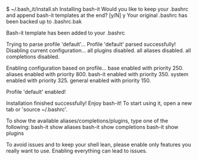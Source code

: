 $ ~/.bash_it/install.sh
Installing bash-it
Would you like to keep your .bashrc and append bash-it templates at the end? [y/N] y
Your original .bashrc has been backed up to .bashrc.bak

Bash-it template has been added to your .bashrc

Trying to parse profile 'default'...
Profile 'default' parsed successfully!
Disabling current configuration...
all plugins disabled.
all aliases disabled.
all completions disabled.

Enabling configuration based on profile...
base enabled with priority 250.
aliases enabled with priority 800.
bash-it enabled with priority 350.
system enabled with priority 325.
general enabled with priority 150.

Profile 'default' enabled!

Installation finished successfully! Enjoy bash-it!
To start using it, open a new tab or 'source ~/.bashrc'.

To show the available aliases/completions/plugins, type one of the following:
  bash-it show aliases
  bash-it show completions
  bash-it show plugins

To avoid issues and to keep your shell lean, please enable only features you really want to use.
Enabling everything can lead to issues.
